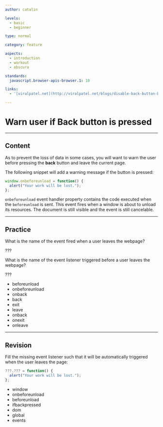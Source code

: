 ```yaml
---
author: catalin

levels:
  - basic
  - beginner

type: normal

category: feature

aspects:
  - introduction
  - workout
  - obscura

standards:
  javascript.browser-apis-browser.1: 10

links:
  - '[viralpatel.net](http://viralpatel.net/blogs/disable-back-button-browser-javascript/){website}'

---
```

# Warn user if **Back** button is pressed

---
## Content

As to prevent the loss of data in some cases, you will want to warn the user before pressing the **back** button and leave the current page.

The following snippet will add a warning message if the button is pressed:

```javascript
window.onbeforeunload = function() {
  alert("Your work will be lost.");
};
```

`onbeforeunload` event handler property contains the code executed when the `beforeunload` is sent. This event fires when a window is about to unload its resources. The document is still visible and the event is still cancelable.

---
## Practice

What is the name of the event fired when a user leaves the webpage?

???

What is the name of the event listener triggered before a user leaves the webpage?

???

* beforeunload
* onbeforeunload
* onback
* back
* exit
* leave
* onback
* onexit
* onleave

---
## Revision

Fill the missing event listener such that it will be automatically triggered when the user leaves the page:

```javascript
???.??? = function() {
  alert("Your work will be lost.");
};
```

* window
* onbeforeunload
* beforeunload
* ifbackpressed
* dom
* global
* events
